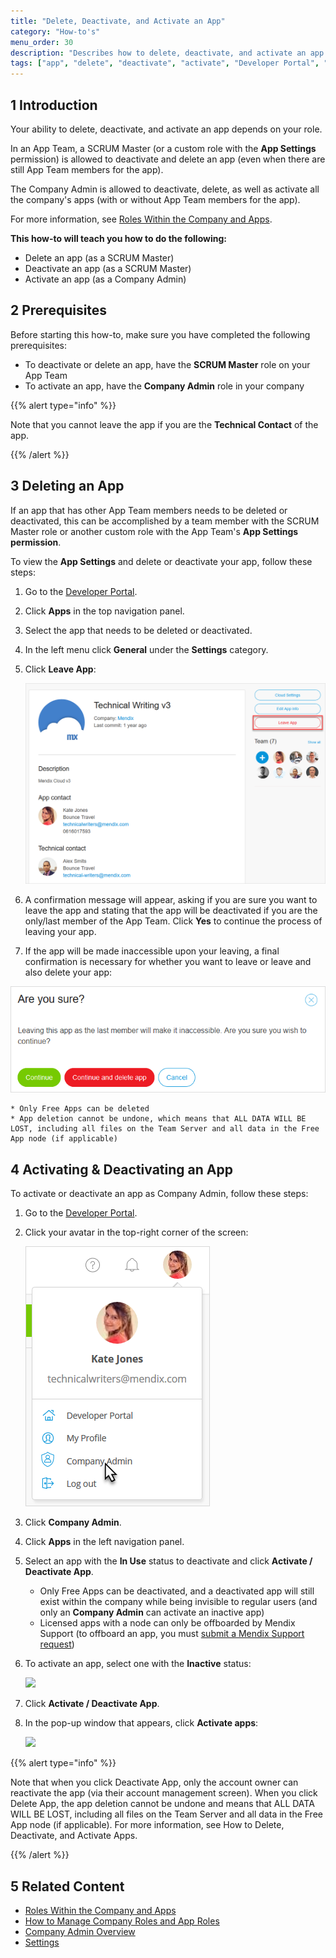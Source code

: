 ```yaml
---
title: "Delete, Deactivate, and Activate an App"
category: "How-to's"
menu_order: 30
description: "Describes how to delete, deactivate, and activate an app in the Developer Portal"
tags: ["app", "delete", "deactivate", "activate", "Developer Portal", "Company Admin", "SCRUM Master"]
---
```


## 1 Introduction

Your ability to delete, deactivate, and activate an app depends on your role.

In an App Team, a SCRUM Master (or a custom role with the **App Settings** permission) is allowed to deactivate and delete an app (even when there are still App Team members for the app).

The Company Admin is allowed to deactivate, delete, as well as activate all the company's apps (with or without App Team members for the app).

For more information, see [Roles Within the Company and Apps](/developerportal/general/roles).

**This how-to will teach you how to do the following:**

* Delete an app (as a SCRUM Master)
* Deactivate an app (as a SCRUM Master)
* Activate an app (as a Company Admin)

## 2 Prerequisites

Before starting this how-to, make sure you have completed the following prerequisites:

* To deactivate or delete an app, have the **SCRUM Master** role on your App Team
* To activate an app, have the **Company Admin** role in your company

{{% alert type="info" %}}

Note that you cannot leave the app if you are the **Technical Contact** of the app.

{{% /alert %}}

## 3 Deleting an App

If an app that has other App Team members needs to be deleted or deactivated, this can be accomplished by a team member with the SCRUM Master role or another custom role with the App Team's **App Settings permission**.

To view the **App Settings** and delete or deactivate your app, follow these steps:

1. Go to the [Developer Portal](http://home.mendix.com).

2. Click **Apps** in the top navigation panel.

3. Select the app that needs to be deleted or deactivated.

4. In the left menu click **General** under the **Settings** category.

5. Click **Leave App**:

    ![](attachments/settings/delete-app.png)

6. A confirmation message will appear, asking if you are sure you want to leave the app and stating that the app will be deactivated if you are the only/last member of the App Team. Click **Yes** to continue the process of leaving your app.

7. If the app will be made inaccessible upon your leaving, a final confirmation is necessary for whether you want to leave or leave and also delete your app:

  ![](attachments/settings/delete-confirmation.png)

    * Only Free Apps can be deleted
    * App deletion cannot be undone, which means that ALL DATA WILL BE LOST, including all files on the Team Server and all data in the Free App node (if applicable)

## 4 Activating & Deactivating an App

To activate or deactivate an app as  Company Admin, follow these steps:

1. Go to the [Developer Portal](http://home.mendix.com).

2. Click your avatar in the top-right corner of the screen:

    ![](attachments/companyadmin/company-admin.png)

3. Click **Company Admin**.

4. Click **Apps** in the left navigation panel.

5.  Select an app with the **In Use** status to deactivate and click **Activate / Deactivate App**.

	* Only Free Apps can be deactivated, and a deactivated app will still exist within the company while being invisible to regular users (and only an **Company Admin** can activate an inactive app)
	* Licensed apps with a node can only be offboarded by Mendix Support (to offboard an app, you must [submit a Mendix Support request](https://support.mendix.com/hc/en-us/requests/new))

6. To activate an app, select one with the **Inactive** status:

    ![](attachments/companyadmin/apps.png)

7. Click **Activate / Deactivate App**.
8. In the pop-up window that appears, click **Activate apps**:        

    ![](attachments/companyadmin/activate-app.png)

{{% alert type="info" %}}

Note that when you click Deactivate App, only the account owner can reactivate the app (via their account management screen). When you click Delete App, the app deletion cannot be undone and means that ALL DATA WILL BE LOST, including all files on the Team Server and all data in the Free App node (if applicable). For more information, see How to Delete, Deactivate, and Activate Apps.

{{% /alert %}}

## 5 Related Content

* [Roles Within the Company and Apps](/developerportal/general/roles)
* [How to Manage Company Roles and App Roles](/developerportal/howto/change-roles)
* [Company Admin Overview](/developerportal/general/companyadmin-overview)
* [Settings](/developerportal/settings)
